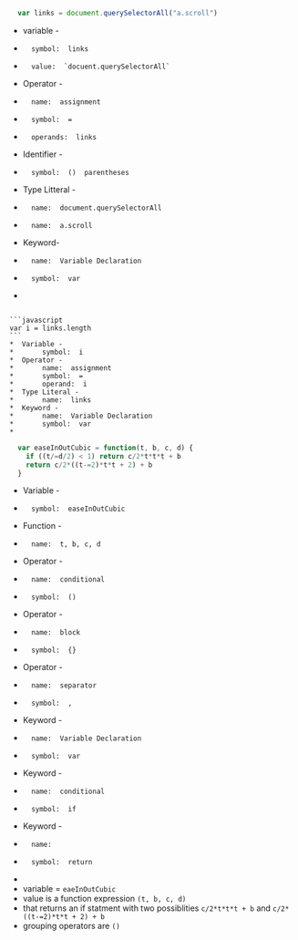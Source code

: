 ```javascript
  var links = document.querySelectorAll("a.scroll")
```
*  variable - 
*       symbol:  links
*       value:  `docuent.querySelectorAll`
*  Operator -
*       name:  assignment
*       symbol:  =
*       operands:  links
*  Identifier -
*       symbol:  ()  parentheses
*  Type Litteral -
*       name:  document.querySelectorAll
*       name:  a.scroll
*  Keyword-
*       name:  Variable Declaration
*       symbol:  var
*       
  
~~~

```javascript
var i = links.length
```
*  Variable -
*       symbol:  i
*  Operator -
*       name:  assignment
*       symbol:  =
*       operand:  i
*  Type Literal - 
*       name:  links
*  Keyword -
*       name:  Variable Declaration
*       symbol:  var
*       

~~~

```javascript
  var easeInOutCubic = function(t, b, c, d) {
    if ((t/=d/2) < 1) return c/2*t*t*t + b
    return c/2*((t-=2)*t*t + 2) + b
  }
```
*  Variable -
*       symbol:  easeInOutCubic
*  Function - 
*       name:  t, b, c, d
*  Operator -
*       name:  conditional 
*       symbol:  ()
*  Operator -
*       name:  block
*       symbol:  {}
*  Operator -
*       name:  separator
*       symbol:  ,
*  Keyword - 
*       name:  Variable Declaration
*       symbol:  var
*  Keyword -
*       name:  conditional
*       symbol:  if
*  Keyword -
*       name:  
*       symbol:  return
*       
*  variable = `eaeInOutCubic` 
*  value is a function expression `(t, b, c, d)`
*  that returns an if statment with two possiblities `c/2*t*t*t + b` and `c/2*((t-=2)*t*t + 2) + b`
*  grouping operators are `()`
  
~~~





